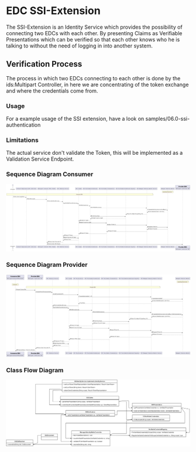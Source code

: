 # EDC SSI-Extension

The SSI-Extension is an Identity Service which provides the possibility of connecting two EDCs with each other.
By presenting Claims as Verifiable Presentations which can be verified so that each other knows
who he is talking to without the need of logging in into another system.

## Verification Process

The process in which two EDCs connecting to each other is done by the ids:Multipart Controller,
in here we are concentrating of the token exchange and where the credentials come from.

### Usage 

For a example usage of the SSI extension, have a look on samples/06.0-ssi-authentication

### Limitations

The actual service don't validate the Token, this will be implemented as a Validation Service Endpoint.

### Sequence Diagram Consumer

![Consumer Sequence](ssi-doc/uml/data-transfer-ssi-consumer.png)

### Sequence Diagram Provider

![Consumer Sequence](ssi-doc/uml/data-transfer-ssi-provider.png)

### Class Flow Diagram

![Consumer Sequence](ssi-doc/uml/SSIExtensionClassDiagram.png)

